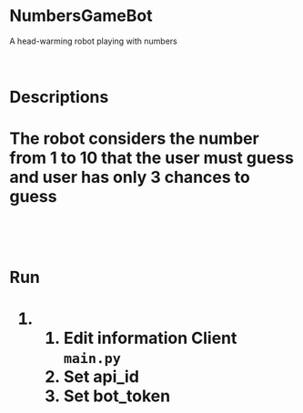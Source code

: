 # NumbersGameBot
A head-warming robot playing with numbers
<br/><br/><br/>
<h1>Descriptions<h1/>
The robot considers the number from 1 to 10 that the user must guess and user has only 3 chances to guess
<br/><br/><br/>
<h1>Run<h1/>
    <ol>
        <li>
            <ol>
                <li>Edit information Client  <code>main.py</code></li>
                <li>Set api_id</li>
                <li>Set bot_token</li>
            </ol>
        </li>
    </ol> 
